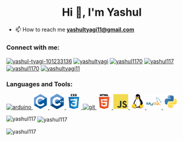 <h1 align="center">Hi 👋, I'm Yashul</h1>
<!-- <h3 align="center">A passionate frontend developer from India</h3> -->

<!--- 🌱 I’m currently learning **data structures** -->

- 📫 How to reach me **yashultyagi11@gmail.com**

<h3 align="left">Connect with me:</h3>
<p align="left">
<a href="https://linkedin.com/in/yashul-tyagi-101233136" target="blank"><img align="center" src="https://cdn.jsdelivr.net/npm/simple-icons@3.0.1/icons/linkedin.svg" alt="yashul-tyagi-101233136" height="30" width="40" /></a>
<a href="https://instagram.com/yashultyagi" target="blank"><img align="center" src="https://cdn.jsdelivr.net/npm/simple-icons@3.0.1/icons/instagram.svg" alt="yashultyagi" height="30" width="40" /></a>
<a href="https://www.codechef.com/users/yashul1170" target="blank"><img align="center" src="https://cdn.jsdelivr.net/npm/simple-icons@3.1.0/icons/codechef.svg" alt="yashul1170" height="30" width="40" /></a>
<a href="https://www.hackerrank.com/yashul117" target="blank"><img align="center" src="https://cdn.jsdelivr.net/npm/simple-icons@3.0.1/icons/hackerrank.svg" alt="yashul117" height="30" width="40" /></a>
<a href="https://codeforces.com/profile/yashul1170" target="blank"><img align="center" src="https://cdn.jsdelivr.net/npm/simple-icons@3.0.1/icons/codeforces.svg" alt="yashul1170" height="30" width="40" /></a>
<a href="https://auth.geeksforgeeks.org/user/yashultyagi11" target="blank"><img align="center" src="https://cdn.jsdelivr.net/npm/simple-icons@3.0.1/icons/geeksforgeeks.svg" alt="yashultyagi11" height="30" width="40" /></a>
</p>

<h3 align="left">Languages and Tools:</h3>
<p align="left"> <a href="https://www.arduino.cc/" target="_blank"> <img src="https://cdn.worldvectorlogo.com/logos/arduino-1.svg" alt="arduino" width="40" height="40"/> </a> <a href="https://www.cprogramming.com/" target="_blank"> <img src="https://raw.githubusercontent.com/devicons/devicon/master/icons/c/c-original.svg" alt="c" width="40" height="40"/> </a> <a href="https://www.w3schools.com/cpp/" target="_blank"> <img src="https://raw.githubusercontent.com/devicons/devicon/master/icons/cplusplus/cplusplus-original.svg" alt="cplusplus" width="40" height="40"/> </a> <a href="https://www.w3schools.com/css/" target="_blank"> <img src="https://raw.githubusercontent.com/devicons/devicon/master/icons/css3/css3-original-wordmark.svg" alt="css3" width="40" height="40"/> </a> <a href="https://git-scm.com/" target="_blank"> <img src="https://www.vectorlogo.zone/logos/git-scm/git-scm-icon.svg" alt="git" width="40" height="40"/> </a> <a href="https://www.w3.org/html/" target="_blank"> <img src="https://raw.githubusercontent.com/devicons/devicon/master/icons/html5/html5-original-wordmark.svg" alt="html5" width="40" height="40"/> </a> <a href="https://developer.mozilla.org/en-US/docs/Web/JavaScript" target="_blank"> <img src="https://raw.githubusercontent.com/devicons/devicon/master/icons/javascript/javascript-original.svg" alt="javascript" width="40" height="40"/> </a> <a href="https://www.linux.org/" target="_blank"> <img src="https://raw.githubusercontent.com/devicons/devicon/master/icons/linux/linux-original.svg" alt="linux" width="40" height="40"/> </a> <a href="https://www.mysql.com/" target="_blank"> <img src="https://raw.githubusercontent.com/devicons/devicon/master/icons/mysql/mysql-original-wordmark.svg" alt="mysql" width="40" height="40"/> </a> <a href="https://www.python.org" target="_blank"> <img src="https://raw.githubusercontent.com/devicons/devicon/master/icons/python/python-original.svg" alt="python" width="40" height="40"/> </a> </p>

<p><img align="left" src="https://github-readme-stats.vercel.app/api/top-langs?username=yashul117&show_icons=true&locale=en&layout=compact" alt="yashul117" /></p>

<p>&nbsp;<img align="center" src="https://github-readme-stats.vercel.app/api?username=yashul117&show_icons=true&locale=en" alt="yashul117" /></p>

<p><img align="center" src="https://github-readme-streak-stats.herokuapp.com/?user=yashul117&theme=dark" alt="yashul117" /></p>
